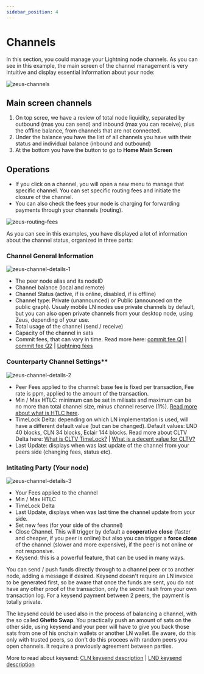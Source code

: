 ```yaml
---
sidebar_position: 4
---
```


# Channels

In this section, you could manage your Lightning node channels. As you can see in this example, the main screen of the channel management is very intuitive and display essential information about your node:

![zeus-channels](../../../static/img/zeus-channels.jpg)

## Main screen channels
1. On top scree, we have a review of total node liquidity, separated by outbound (mas you can send) and inbound (max you can receive), plus the offline balance, from channels that are not connected.
2. Under the balance you have the list of all channels you have with their status and individual balance (inbound and outbound)
3. At the bottom you have the button to go to **Home Main Screen**

## Operations
- If you click on a channel, you will open a new menu to manage that specific channel. You can set specific routing fees and initiate the closure of the channel.
- You can also check the fees your node is charging for forwarding payments through your channels (routing).

![zeus-routing-fees](../../../static/img/zeus-routing-fees.jpg)

As you can see in this examples, you have displayed a lot of information about the channel status, organized in three parts:

### Channel General Information

![zeus-channel-details-1](../../../static/img/zeus-channel-details-1.jpg)

- The peer node alias and its nodeID
- Channel balance (local and remote)
- Channel Status (active, if is online, disabled, if is offline)
- Channel type: Private (unannounced) or Public (announced on the public graph). Usualy mobile LN nodes use private channels by default, but you can also open private channels from your desktop node, using Zeus, depending of your use.
- Total usage of the channel (send / receive)
- Capacity of the channel in sats
- Commit fees, that can vary in time. Read more here: [commit fee Q1](https://old.reddit.com/r/lightningnetwork/comments/cjtbjt/question_regarding_commit_fee/) | [commit fee Q2](https://bitcoin.stackexchange.com/questions/89232/why-is-my-spendable-msat-much-lower-than-msatoshi-to-us/89235#89235) | [Lightning fees](https://lightningwiki.net/index.php/Fees)

### Counterparty Channel Settings**

![zeus-channel-details-2](../../../static/img/zeus-channel-details-2.jpg)

- Peer Fees applied to the channel: base fee is fixed per transaction, Fee rate is ppm, applied to the amount of the transaction.
- Min / Max HTLC: minimum can be set in milisats and maximum can be no more than total channel size, minus channel reserve (1%). [Read more about what is HTLC here](https://docs.lightning.engineering/the-lightning-network/multihop-payments/hash-time-lock-contract-htlc).
- TimeLock Delta: depending on which LN implementation is used, will have a different default value (but can be changed). Default values: LND 40 blocks, CLN 34 blocks, Eclair 144 blocks. Read more about CLTV Delta here: [What is CLTV TimeLock?](https://docs.lightning.engineering/the-lightning-network/multihop-payments/timelocks) | [What is a decent value for CLTV?](https://bitcoin.stackexchange.com/questions/89658/what-is-a-decent-value-for-time-lock-delta-on-a-lightning-network-node)
- Last Update: displays when was last update of the channel from your peers side (changing fees, status etc).

### Intitating Party (Your node)

![zeus-channel-details-3](../../../static/img/zeus-channel-details-3.jpg)

- Your Fees applied to the channel
- Min / Max HTLC
- TimeLock Delta
- Last Update, displays when was last time the channel update from your side.
- Set new fees (for your side of the channel)
- Close Channel. This will trigger by default a **cooperative close** (faster and cheaper, if you peer is online) but also you can trigger a **force close** of the channel (slower and more expensive), if the peer is not online or not responsive.
- Keysend: this is a powerful feature, that can be used in many ways. 

You can send / push funds directly through to a channel peer or to another node, adding a message if desired. Keysend doesn't require an LN invoice to be generated first, so be aware that once the funds are sent, you do not have any other proof of the transaction, only the secret hash from your own transaction log. For a keysend payment between 2 peers, the payment is totally private.

The keysend could be used also in the process of balancing a channel, with the so called **Ghetto Swap**. You practically push an amount of sats on the other side, using keysend and your peer will have to give you back those sats from one of his onchain wallets or another LN wallet. Be aware, do this only with trusted peers, so don't do this procees with random peers you open channels. It require a previously agreement between parties.

More to read about keysend: [CLN keysend description](https://lightning.readthedocs.io/lightning-keysend.7.html) | [LND keysend description](https://docs.lightning.engineering/lightning-network-tools/lnd/send-messages-with-keysend)